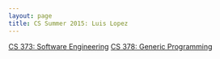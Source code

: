 ```yaml
---
layout: page
title: CS Summer 2015: Luis Lopez
---
```


[CS 373: Software Engineering](/_posts/2015-6-18-Week1.md)
[CS 378: Generic Programming](/_posts/2015-6-18-cs378-Week1.md)